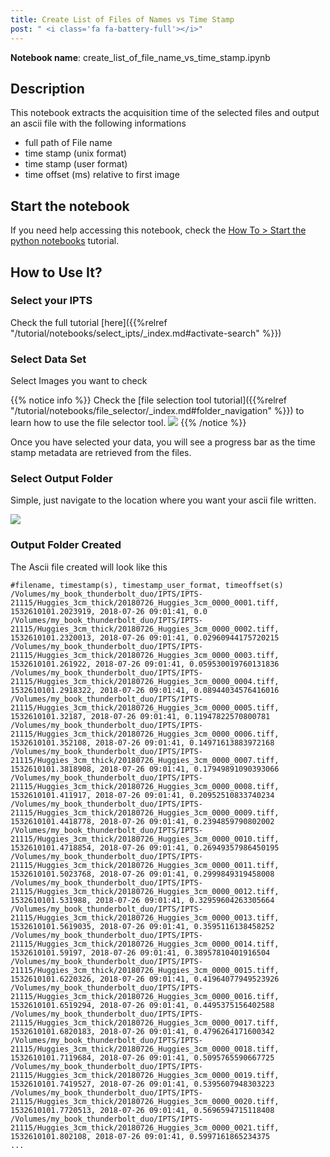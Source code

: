 ```yaml
---
title: Create List of Files of Names vs Time Stamp
post: " <i class='fa fa-battery-full'></i>"
---
```


**Notebook name**: create_list_of_file_name_vs_time_stamp.ipynb

## Description

This notebook extracts the acquisition time of the selected files and output an ascii file with the following
informations

 - full path of File name
 - time stamp (unix format)
 - time stamp (user format)
 - time offset (ms) relative to first image

## Start the notebook

If you need help accessing this notebook, check the [How To > Start the python
notebooks](/en/tutorial/how_to_start_notebooks) tutorial.

## How to Use It?

### Select your IPTS

Check the full tutorial [here]({{%relref "/tutorial/notebooks/select_ipts/_index.md#activate-search" %}})</i>

### Select Data Set

Select Images you want to check

{{% notice info %}}
Check the [file selection tool tutorial]({{%relref "/tutorial/notebooks/file_selector/_index.md#folder_navigation" %}})
to learn how to use the file selector tool.
<img src='/tutorial/how_to_run_notebooks/images/file_folder_browser.png' />
{{% /notice %}}

Once you have selected your data, you will see a progress bar as the time stamp metadata are retrieved from the files.

### Select Output Folder

Simple, just navigate to the location where you want your ascii file written.

<img src='/tutorial/notebooks/create_list_of_file_name_vs_time_stamp/images/output_folder.png' />

### Output Folder Created

The Ascii file created will look like this

```
#filename, timestamp(s), timestamp_user_format, timeoffset(s)
/Volumes/my_book_thunderbolt_duo/IPTS/IPTS-21115/Huggies_3cm_thick/20180726_Huggies_3cm_0000_0001.tiff, 1532610101.2023919, 2018-07-26 09:01:41, 0.0
/Volumes/my_book_thunderbolt_duo/IPTS/IPTS-21115/Huggies_3cm_thick/20180726_Huggies_3cm_0000_0002.tiff, 1532610101.2320013, 2018-07-26 09:01:41, 0.02960944175720215
/Volumes/my_book_thunderbolt_duo/IPTS/IPTS-21115/Huggies_3cm_thick/20180726_Huggies_3cm_0000_0003.tiff, 1532610101.261922, 2018-07-26 09:01:41, 0.059530019760131836
/Volumes/my_book_thunderbolt_duo/IPTS/IPTS-21115/Huggies_3cm_thick/20180726_Huggies_3cm_0000_0004.tiff, 1532610101.2918322, 2018-07-26 09:01:41, 0.08944034576416016
/Volumes/my_book_thunderbolt_duo/IPTS/IPTS-21115/Huggies_3cm_thick/20180726_Huggies_3cm_0000_0005.tiff, 1532610101.32187, 2018-07-26 09:01:41, 0.11947822570800781
/Volumes/my_book_thunderbolt_duo/IPTS/IPTS-21115/Huggies_3cm_thick/20180726_Huggies_3cm_0000_0006.tiff, 1532610101.352108, 2018-07-26 09:01:41, 0.14971613883972168
/Volumes/my_book_thunderbolt_duo/IPTS/IPTS-21115/Huggies_3cm_thick/20180726_Huggies_3cm_0000_0007.tiff, 1532610101.3818908, 2018-07-26 09:01:41, 0.17949891090393066
/Volumes/my_book_thunderbolt_duo/IPTS/IPTS-21115/Huggies_3cm_thick/20180726_Huggies_3cm_0000_0008.tiff, 1532610101.411917, 2018-07-26 09:01:41, 0.20952510833740234
/Volumes/my_book_thunderbolt_duo/IPTS/IPTS-21115/Huggies_3cm_thick/20180726_Huggies_3cm_0000_0009.tiff, 1532610101.4418778, 2018-07-26 09:01:41, 0.2394859790802002
/Volumes/my_book_thunderbolt_duo/IPTS/IPTS-21115/Huggies_3cm_thick/20180726_Huggies_3cm_0000_0010.tiff, 1532610101.4718854, 2018-07-26 09:01:41, 0.26949357986450195
/Volumes/my_book_thunderbolt_duo/IPTS/IPTS-21115/Huggies_3cm_thick/20180726_Huggies_3cm_0000_0011.tiff, 1532610101.5023768, 2018-07-26 09:01:41, 0.2999849319458008
/Volumes/my_book_thunderbolt_duo/IPTS/IPTS-21115/Huggies_3cm_thick/20180726_Huggies_3cm_0000_0012.tiff, 1532610101.531988, 2018-07-26 09:01:41, 0.32959604263305664
/Volumes/my_book_thunderbolt_duo/IPTS/IPTS-21115/Huggies_3cm_thick/20180726_Huggies_3cm_0000_0013.tiff, 1532610101.5619035, 2018-07-26 09:01:41, 0.3595116138458252
/Volumes/my_book_thunderbolt_duo/IPTS/IPTS-21115/Huggies_3cm_thick/20180726_Huggies_3cm_0000_0014.tiff, 1532610101.59197, 2018-07-26 09:01:41, 0.38957810401916504
/Volumes/my_book_thunderbolt_duo/IPTS/IPTS-21115/Huggies_3cm_thick/20180726_Huggies_3cm_0000_0015.tiff, 1532610101.6220326, 2018-07-26 09:01:41, 0.41964077949523926
/Volumes/my_book_thunderbolt_duo/IPTS/IPTS-21115/Huggies_3cm_thick/20180726_Huggies_3cm_0000_0016.tiff, 1532610101.6519294, 2018-07-26 09:01:41, 0.4495375156402588
/Volumes/my_book_thunderbolt_duo/IPTS/IPTS-21115/Huggies_3cm_thick/20180726_Huggies_3cm_0000_0017.tiff, 1532610101.6820183, 2018-07-26 09:01:41, 0.4796264171600342
/Volumes/my_book_thunderbolt_duo/IPTS/IPTS-21115/Huggies_3cm_thick/20180726_Huggies_3cm_0000_0018.tiff, 1532610101.7119684, 2018-07-26 09:01:41, 0.5095765590667725
/Volumes/my_book_thunderbolt_duo/IPTS/IPTS-21115/Huggies_3cm_thick/20180726_Huggies_3cm_0000_0019.tiff, 1532610101.7419527, 2018-07-26 09:01:41, 0.5395607948303223
/Volumes/my_book_thunderbolt_duo/IPTS/IPTS-21115/Huggies_3cm_thick/20180726_Huggies_3cm_0000_0020.tiff, 1532610101.7720513, 2018-07-26 09:01:41, 0.5696594715118408
/Volumes/my_book_thunderbolt_duo/IPTS/IPTS-21115/Huggies_3cm_thick/20180726_Huggies_3cm_0000_0021.tiff, 1532610101.802108, 2018-07-26 09:01:41, 0.5997161865234375
...
```

